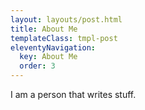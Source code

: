 ```yaml
---
layout: layouts/post.html
title: About Me
templateClass: tmpl-post
eleventyNavigation:
  key: About Me
  order: 3
---
```


I am a person that writes stuff.